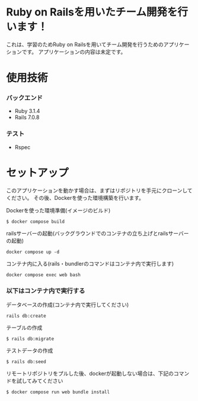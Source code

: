 # Ruby on Railsを用いたチーム開発を行います！

これは、学習のためRuby on Railsを用いてチーム開発を行うためのアプリケーションです。
アプリケーションの内容は未定です。

# 使用技術

### バックエンド
* Ruby 3.1.4
* Rails 7.0.8

### テスト
* Rspec

# セットアップ

このアプリケーションを動かす場合は、まずはリポジトリを手元にクローンしてください。
その後、Dockerを使った環境構築を行います。

Dockerを使った環境準備(イメージのビルド)
```
$ docker compose build
```

railsサーバーの起動(バックグラウンドでのコンテナの立ち上げとrailsサーバーの起動)
```
docker compose up -d
```

コンテナ内に入る(rails・bundlerのコマンドはコンテナ内で実行します)
```
docker compose exec web bash
```

### 以下はコンテナ内で実行する

データベースの作成(コンテナ内で実行してください)
```
rails db:create
```

テーブルの作成
```
$ rails db:migrate
```

テストデータの作成
```
$ rails db:seed
```

リモートリポジトリをプルした後、dockerが起動しない場合は、下記のコマンドを試してみてください
```
$ docker compose run web bundle install
```
